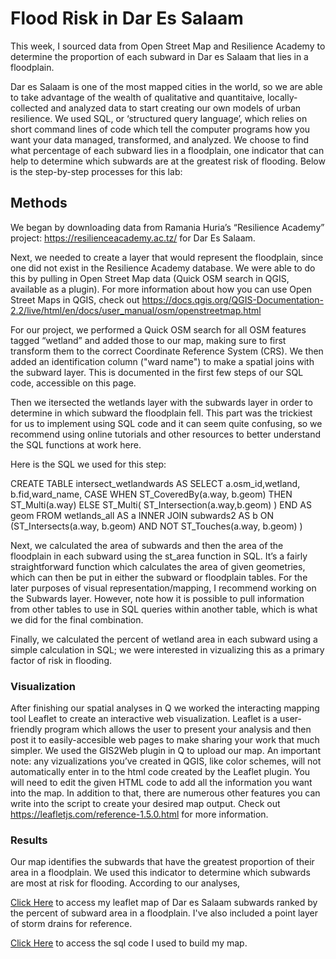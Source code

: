 # Flood Risk in Dar Es Salaam 

This week, I sourced data from Open Street Map and Resilience Academy to determine the proportion of each subward in Dar es Salaam that lies in a floodplain.

Dar es Salaam is one of the most mapped cities in the world, so we are able to take advantage of the wealth of qualitative and quantitaive, locally-collected and analyzed data to start creating our own models of urban resilience. We used SQL, or ‘structured query language’, which relies on short command lines of code which tell the computer programs how you want your data managed, transformed, and analyzed. We choose to find what percentage of each subward lies in a floodplain, one indicator that can help to determine which subwards are at the greatest risk of flooding. Below is the step-by-step processes for this lab:

## Methods 

We began by downloading data from Ramania Huria’s “Resilience Academy” project: https://resilienceacademy.ac.tz/ for Dar Es Salaam. 

Next, we needed to create a layer that would represent the floodplain, since one did not exist in the Resilience Academy database. We were able to do this by pulling in Open Street Map data (Quick OSM search in QGIS, available as a plugin). For more information about how you can use Open Street Maps in QGIS, check out https://docs.qgis.org/QGIS-Documentation-2.2/live/html/en/docs/user_manual/osm/openstreetmap.html

For our project, we performed a Quick OSM search for all OSM features tagged “wetland” and added those to our map, making sure to first transform them to the correct Coordinate Reference System (CRS). We then added an identification column ("ward name") to make a spatial joins with the subward layer. This is documented in the first few steps of our SQL code, accessible on this page. 

Then we itersected the wetlands layer with the subwards layer in order to determine in which subward the floodplain fell. This part was the trickiest for us to implement using SQL code and it can seem quite confusing, so we recommend using online tutorials and other resources to better understand the SQL functions at work here.

Here is the SQL we used for this step:

CREATE TABLE intersect_wetlandwards AS 
SELECT a.osm_id,wetland, b.fid,ward_name,
CASE
WHEN ST_CoveredBy(a.way, b.geom)
THEN ST_Multi(a.way)
ELSE
ST_Multi( ST_Intersection(a.way,b.geom) ) END AS geom
FROM wetlands_all AS a
INNER JOIN subwards2 AS b
ON (ST_Intersects(a.way, b.geom)
AND NOT ST_Touches(a.way, b.geom) )

Next, we calculated the area of subwards and then the area of the floodplain in each subward using the st_area function in SQL. It’s a fairly straightforward function which calculates the area of given geometries, which can then be put in either the subward or floodplain tables. For the later purposes of visual representation/mapping, I recommend working on the Subwards layer. However, note how it is possible to pull information from other tables to use in SQL queries within another table, which is what we did for the final combination.

Finally, we calculated the percent of wetland area in each subward using a simple calculation in SQL; we were interested in vizualizing this as a primary factor of risk in flooding.

### Visualization 

After finishing our spatial analyses in Q we worked the interacting mapping tool Leaflet to create an interactive web visualization. Leaflet is a user-friendly program which allows the user to present your analysis and then post it to easily-accesible web pages to make sharing your work that much simpler. We used the GIS2Web plugin in Q to upload our map. An important note: any vizualizations you’ve created in QGIS, like color schemes, will not automatically enter in to the html code created by the Leaflet plugin. You will need to edit the given HTML code to add all the information you want into the map. In addition to that, there are numerous other features you can write into the script to create your desired map output. Check out https://leafletjs.com/reference-1.5.0.html for more information.

### Results

Our map identifies the subwards that have the greatest proportion of their area in a floodplain. We used this indicator to determine which subwards are most at risk for flooding. According to our analyses, 

[Click Here](NEWddsmmap/index.html) to access my leaflet map of Dar es Salaam subwards ranked by the percent of subward area in a floodplain. I've also included a point layer of storm drains for reference. 

[Click Here](lab06.sql) to access the sql code I used to build my map. 

